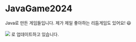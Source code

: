 # JavaGame2024
Java로 만든 게임들입니다. 제가 제일 좋아하는 리듬게임도 있어요! 😃
<br>
<br>
<img src="https://img.shields.io/badge/Sourcetree-0052CC?style=for-the-badge&logo=sourcetree&logoColor=white"> 로 업데이트하고 있습니다.
